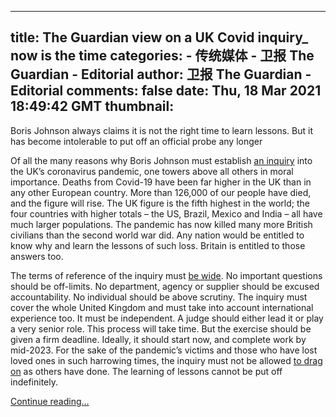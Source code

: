 
---
title: The Guardian view on a UK Covid inquiry_ now is the time
categories: 
    - 传统媒体
    - 卫报 The Guardian - Editorial
author: 卫报 The Guardian - Editorial
comments: false
date: Thu, 18 Mar 2021 18:49:42 GMT
thumbnail: 
---

<div>   
<p>Boris Johnson always claims it is not the right time to learn lessons. But it has become intolerable to put off an official probe any longer</p><p>Of all the many reasons why Boris Johnson must establish <a href="https://www.theguardian.com/uk-news/2021/mar/16/pressure-mounts-on-boris-johnson-to-launch-coronavirus-inquiry" title>an inquiry</a> into the UK’s coronavirus pandemic, one towers above all others in moral importance. Deaths from Covid-19 have been far higher in the UK than in any other European country. More than 126,000 of our people have died, and the figure will rise. The UK figure is the fifth highest in the world; the four countries with higher totals – the US, Brazil, Mexico and India – all have much larger populations. The pandemic has now killed many more British civilians than the second world war did. Any nation would be entitled to know why and learn the lessons of such loss. Britain is entitled to those answers too.</p><p>The terms of reference of the inquiry must <a href="https://www.theguardian.com/uk-news/2021/mar/18/boris-johnson-trying-to-hide-from-scrutiny-of-covid-inquiry-ed-davey" title>be wide</a>. No important questions should be off-limits. No department, agency or supplier should be excused accountability. No individual should be above scrutiny. The inquiry must cover the whole United Kingdom and must take into account international experience too. It must be independent. A judge should either lead it or play a very senior role. This process will take time. But the exercise should be given a firm deadline. Ideally, it should start now, and complete work by mid-2023. For the sake of the pandemic’s victims and those who have lost loved ones in such harrowing times, the inquiry must not be allowed <a href="https://www.theguardian.com/uk-news/2021/mar/17/labour-calls-for-full-covid-public-inquiry-starting-in-june" title>to drag on</a> as others have done. The learning of lessons cannot be put off indefinitely.</p> <a href="https://www.theguardian.com/commentisfree/2021/mar/18/the-guardian-view-on-a-uk-covid-inquiry-now-is-the-time">Continue reading...</a>  
</div>
            